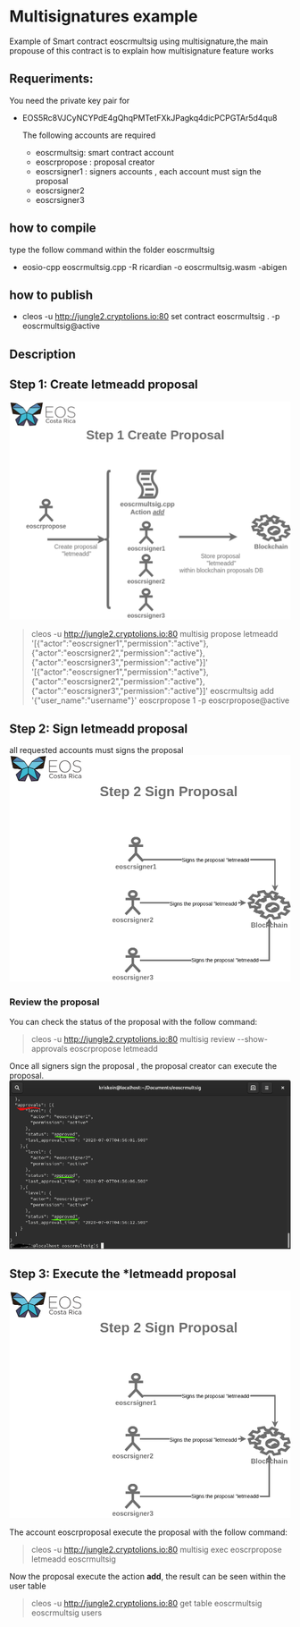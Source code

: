 # Multisignatures example
Example of Smart contract eoscrmultsig using multisignature,the main propouse of this contract is to explain how multisignature feature works

## Requeriments:

  You need the private key pair for
  
- EOS5Rc8VJCyNCYPdE4gQhqPMTetFXkJPagkq4dicPCPGTAr5d4qu8

  The following accounts are required
   
  - eoscrmultsig: smart contract account
  - eoscrpropose : proposal creator 
  - eoscrsigner1 : signers accounts , each account must sign the proposal 
  - eoscrsigner2
  - eoscrsigner3

## how to compile
  type the follow command within the folder  eoscrmultsig
  - eosio-cpp eoscrmultsig.cpp -R ricardian -o eoscrmultsig.wasm -abigen

## how to publish
- cleos -u http://jungle2.cryptolions.io:80 set contract eoscrmultsig . -p eoscrmultsig@active

## Description

## Step 1: Create **letmeadd** proposal

![image info](./images/msig_step1.png)

> cleos -u http://jungle2.cryptolions.io:80 multisig propose letmeadd '[{"actor":"eoscrsigner1","permission":"active"},
>                                                                      {"actor":"eoscrsigner2","permission":"active"},
>                                                                      {"actor":"eoscrsigner3","permission":"active"}]' 
>                                                                       '[{"actor":"eoscrsigner1","permission":"active"},
>                                                                         {"actor":"eoscrsigner2","permission":"active"},
>                                                                         {"actor":"eoscrsigner3","permission":"active"}]' 
>                                                                          eoscrmultsig add '{"user_name":"username"}' eoscrpropose 1 -p eoscrpropose@active

## Step 2: Sign **letmeadd** proposal
all requested accounts must signs the proposal
![image info](./images/msig_step2.png)

### Review the proposal
You can check the status of the proposal with the follow command:
> cleos -u http://jungle2.cryptolions.io:80 multisig review --show-approvals eoscrpropose letmeadd

Once all signers sign the proposal , the proposal creator can execute the proposal.
![image info](./images/check_signatures.png)

## Step 3: Execute the ***letmeadd** proposal
![image info](./images/msig_step2.png)

The account eoscrproposal execute the proposal with the follow command:
> cleos -u http://jungle2.cryptolions.io:80 multisig exec eoscrpropose letmeadd eoscrmultsig

Now the proposal execute the action **add**, the result can be seen within the user table
> cleos -u http://jungle2.cryptolions.io:80 get table eoscrmultsig eoscrmultsig users


 